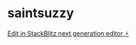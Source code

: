 # saintsuzzy

[Edit in StackBlitz next generation editor ⚡️](https://stackblitz.com/~/github.com/nkemsileslie/saintsuzzy)